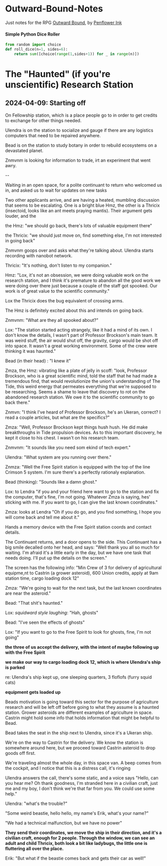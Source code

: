 # Outward-Bound-Notes
Just notes for the RPG [Outward Bound](https://penflower-ink.itch.io/outward-bound), by [Penflower Ink](https://www.penflower-ink.com/)


#### Simple Python Dice Roller

```python
from random import choice
def roll_dice(n=1, sides=6): 
    return sum([choice(range(1,sides+1)) for _ in range(n)])
```


# The "Haunted" (if you're unscientific) Research Station

## 2024-04-09: Starting off
On Fellowship station, which is a place people go to in order to get credits to exchange for other things needed. 

Ulendra is on the station to socialize and gauge if there are any logistics computers that need to be repaired anywhere.

Bead is on the station to study botany in order to rebuild ecosystems on a devastated planet.

Znmvnm is looking for information to trade, irt an experiment that went awry.

--

Waiting in an open space, for a polite continuant to return who welcomed us in, and asked us to wait for updates on new tasks

Two other applicants arrive, and are having a heated, mumbling discussion that seems to be escalating. One is a bright blue Hmz, the other is a Thricix (insectoid, looks like an ant meets praying mantis). Their argument gets louder, and the

the Hmz: "we should go back, there's lots of valuable equipment there"

the Thricix: "we should just move on, find something else, I'm not interested in going back"

Znmvnm goops over and asks what they're talking about. Ulendra starts recording with nanobot network.

Thricix: "It's nothing, don't listen to my companion."

Hmz: "Lox, it's not an obsession, we were doing valuable work on the research station, and I think it's premature to abandon all the good work we were doing over there just because a couple of the staff got spooked. Our work is of great value to the scientific community."

Lox the Thricix does the bug equivalent of crossing arms.

The Hmz is definitely excited about this and intends on going back.

Znmvnm: "What are they all spooked about?"

Lox: "The station started acting strangely, like it had a mind of its own. I don't know the details, I wasn't part of Professor Brockson's main team. It was weird stuff, the air would shut off, the gravity, cargo would be shot off into space. It wasn't a great working environment. Some of the crew were thinking it was haunted."

Bead (in their head) : "I knew it"

Zmza, the Hmz: vibrating like a plate of jelly in scoff: "look, Professor Brockson, who is a great scientific mind, told the staff that he had made a tremendous find, that would revolutionize the union's understanding of The Tide, this weird energy that permeates everything that we're supposed to be researching. Seems a shame to leave that discovery to rot on the abandoned research station. We owe it to the scientific community to go back there."

Znmvn: "I think I've heard of Professor Brockson, he's an Ukeran, correct? I read a couple articles, but what are the specifics?"

Zmza: "Well, Professor Brockson kept things hush hush. He did make breakthroughs in Tide propulsion devices. As to this important discovery, he kept it close to his chest. I wasn't on his research team.

Znmvnm: "It sounds like you need som ekind of tech expert."

Ulendra: "What system are you running over there."

Znmza: "Well the Free Spirit station is equipped with the top of the line Crimson 5 system. I'm sure there's a perfectly rationaly explanation.

Bead (thinking): "Sounds like a damn ghost."

Lox: to Lendra "if you and your friend here want to go to the station and fix the computer, that's fine, I'm not going. Whatever Zmza is saying, hes' sticking with me. If you want to go, I can give the last known coordinates."


Zmza: looks at Lendra "Oh if you do go, and you find something, I hope you will come back and tell me about it."

Hands a memory device with the Free Spirit station coords and contact details.


The Continuant returns, and a door opens to the side. This Continuant has a big smile decalled onto her head, and says: "Well thank you all so much for waiting. I'm afraid it's a little early in the day, but we have one task that needs doing. I'll put up the details on the screen."

The screen has the following info:
"Min Crew of 3 for delivery of agricultural equipme,nt to Castrin (a grower asteroid), 600 Union credits, apply at 9am station time, cargo loading dock 12"


Zmza: "We're going to wait for the next task, but the last known coordinates are near the asteroid."

Bead: "That shit's haunted."

Lox: *squidward style laughing*: "Hah, ghosts"

Bead: "I've seen the effects of ghosts"

Lox: "If you want to go to the Free Spirit to look for ghosts, fine, I'm not going"

**the three of us accept the delivery, with the intent of maybe following up with the Free Spirit**

**we make our way to cargo loading dock 12, which is where Ulendra's ship is parked**

re: Ulendra's ship
    kept up, one sleeping quarters, 3 floflofs (furry squid cats)

**equipment gets loaded up**

Beads motivation is going toward this sector for the purpose of agriculture research and will be left off before going to what they assume is a haunted station. Grower asteroids are different examples of agriculture in space. Castrin might hold some info that holds information that might be helpful to Bead.

Bead takes the seat in the ship next to Ulendra, since it's a Ukeran ship.


We're on the way to Castrin for the delivery. We know the station is somewhere around here, but we proceed toward Castrin asteroid to drop goods off first.

We're traveling almost the whole day, in this space van. A beep comes from the cockpit, and I notice that this is a distress call, it's ringing

Ulendra answers the call, there's some static, and a voice says "Hello, can you hear me? Oh thank goodness, I'm stranded here in a civilian craft, just me and my boy, I don't think we're that far from you. We could use some help."

Ulendra: "what's the trouble?"

"Some weird beastie, hello hello, my name's Erik, what's your name?"

"We had a technical malfunction, but we have no power"


**They send their coordinates, we move the ship in their direction, and it's a civilian craft, enough for 2 people. Through the window, we can see an adult and child Thricix, both look a bit like ladybugs, the little one is fluttering all over the place.**

Erik: "But what if the beastie comes back and gets their car as well!"





